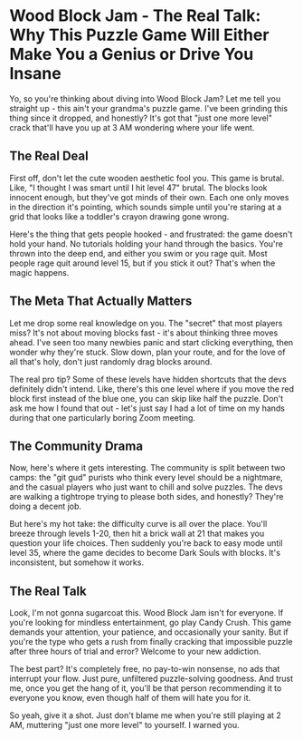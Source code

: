 # Wood Block Jam - The Real Talk: Why This Puzzle Game Will Either Make You a Genius or Drive You Insane

Yo, so you're thinking about diving into Wood Block Jam? Let me tell you straight up - this ain't your grandma's puzzle game. I've been grinding this thing since it dropped, and honestly? It's got that "just one more level" crack that'll have you up at 3 AM wondering where your life went.

## The Real Deal

First off, don't let the cute wooden aesthetic fool you. This game is brutal. Like, "I thought I was smart until I hit level 47" brutal. The blocks look innocent enough, but they've got minds of their own. Each one only moves in the direction it's pointing, which sounds simple until you're staring at a grid that looks like a toddler's crayon drawing gone wrong.

Here's the thing that gets people hooked - and frustrated: the game doesn't hold your hand. No tutorials holding your hand through the basics. You're thrown into the deep end, and either you swim or you rage quit. Most people rage quit around level 15, but if you stick it out? That's when the magic happens.

## The Meta That Actually Matters

Let me drop some real knowledge on you. The "secret" that most players miss? It's not about moving blocks fast - it's about thinking three moves ahead. I've seen too many newbies panic and start clicking everything, then wonder why they're stuck. Slow down, plan your route, and for the love of all that's holy, don't just randomly drag blocks around.

The real pro tip? Some of these levels have hidden shortcuts that the devs definitely didn't intend. Like, there's this one level where if you move the red block first instead of the blue one, you can skip like half the puzzle. Don't ask me how I found that out - let's just say I had a lot of time on my hands during that one particularly boring Zoom meeting.

## The Community Drama

Now, here's where it gets interesting. The community is split between two camps: the "git gud" purists who think every level should be a nightmare, and the casual players who just want to chill and solve puzzles. The devs are walking a tightrope trying to please both sides, and honestly? They're doing a decent job.

But here's my hot take: the difficulty curve is all over the place. You'll breeze through levels 1-20, then hit a brick wall at 21 that makes you question your life choices. Then suddenly you're back to easy mode until level 35, where the game decides to become Dark Souls with blocks. It's inconsistent, but somehow it works.

## The Real Talk

Look, I'm not gonna sugarcoat this. Wood Block Jam isn't for everyone. If you're looking for mindless entertainment, go play Candy Crush. This game demands your attention, your patience, and occasionally your sanity. But if you're the type who gets a rush from finally cracking that impossible puzzle after three hours of trial and error? Welcome to your new addiction.

The best part? It's completely free, no pay-to-win nonsense, no ads that interrupt your flow. Just pure, unfiltered puzzle-solving goodness. And trust me, once you get the hang of it, you'll be that person recommending it to everyone you know, even though half of them will hate you for it.

So yeah, give it a shot. Just don't blame me when you're still playing at 2 AM, muttering "just one more level" to yourself. I warned you.
